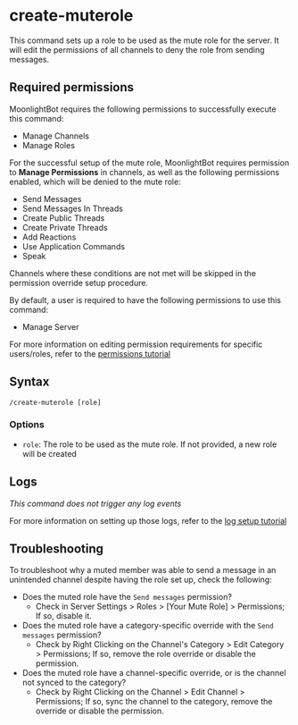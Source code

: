 # create-muterole

This command sets up a role to be used as the mute role for the server. It will edit the permissions of all channels to deny the role from sending messages.

## Required permissions

MoonlightBot requires the following permissions to successfully execute this command:

* Manage Channels
* Manage Roles

For the successful setup of the mute role, MoonlightBot requires permission to **Manage Permissions** in channels, as well as the following permissions enabled, which will be denied to the mute role:

* Send Messages
* Send Messages In Threads
* Create Public Threads
* Create Private Threads
* Add Reactions
* Use Application Commands
* Speak

Channels where these conditions are not met will be skipped in the permission override setup procedure.

By default, a user is required to have the following permissions to use this command:

* Manage Server

For more information on editing permission requirements for specific users/roles, refer to the [permissions tutorial](/start-up/permission-tutorial.md)

## Syntax

```text
/create-muterole [role]
```

### Options

* `role`: The role to be used as the mute role. If not provided, a new role will be created

## Logs

*This command does not trigger any log events*

For more information on setting up those logs, refer to the [log setup tutorial](/README.md#logging)

## Troubleshooting

To troubleshoot why a muted member was able to send a message in an unintended channel despite having the role set up, check the following:

* Does the muted role have the `Send messages` permission?
  * Check in Server Settings > Roles > [Your Mute Role] > Permissions; If so, disable it.
* Does the muted role have a category-specific override with the `Send messages` permission?
  * Check by Right Clicking on the Channel's Category > Edit Category > Permissions; If so, remove the role override or disable the permission.
* Does the muted role have a channel-specific override, or is the channel not synced to the category?
  * Check by Right Clicking on the Channel > Edit Channel > Permissions; If so, sync the channel to the category, remove the override or disable the permission.